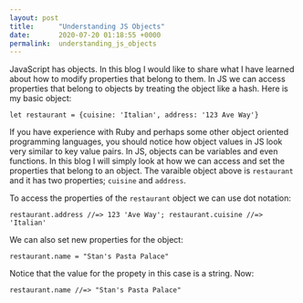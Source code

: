 ```yaml
---
layout: post
title:      "Understanding JS Objects"
date:       2020-07-20 01:18:55 +0000
permalink:  understanding_js_objects
---
```


JavaScript has objects. In this blog I would like to share what I have learned about how to modify properties that belong to them. In JS we can access properties that belong to objects by treating the object like a hash. Here is my basic object:
```
let restaurant = {cuisine: 'Italian', address: '123 Ave Way'}
```
If you have experience with Ruby and perhaps some other object oriented programming languages, you should notice how object values in JS look very similar to key value pairs. In JS, objects can be variables and even functions. In this blog I will simply look at how we can access and set the properties that belong to an object. The varaible object above is `restaurant` and it has two properties; `cuisine` and `address`.

To access the properties of the `restaurant` object we can use dot notation:
```
restaurant.address //=> 123 'Ave Way'; restaurant.cuisine //=> 'Italian'
```

We can also set new properties for the object:
```
restaurant.name = "Stan's Pasta Palace"
```
Notice that the value for the propety in this case is a string. Now:
```
restaurant.name //=> "Stan's Pasta Palace"
```


